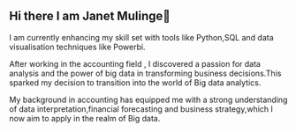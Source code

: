 ## Hi there I am Janet Mulinge👋
I am currently enhancing my skill set with tools like Python,SQL and data visualisation techniques like Powerbi.

After working in the accounting field , I discovered a passion for data analysis and the power of big data in transforming business decisions.This sparked my decision to transition into the world of Big data analytics.

My background in accounting has equipped me with a strong understanding of data interpretation,financial forecasting and business strategy,which I now aim to apply in the realm of Big data.
<!--
**JanetMulinge/JanetMulinge** is a ✨ _special_ ✨ repository because its `README.md` (this file) appears on your GitHub profile.

Here are some ideas to get you started:

- 🔭 I’m currently working on ...
- 🌱 I’m currently learning ...
- 👯 I’m looking to collaborate on ...
- 🤔 I’m looking for help with ...
- 💬 Ask me about ...
- 📫 How to reach me: ...
- 😄 Pronouns: ...
- ⚡ Fun fact: ...
-->

